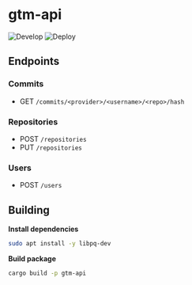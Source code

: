 # gtm-api
![Develop](https://github.com/DEVELOPEST/gtm-api/workflows/Develop/badge.svg)
![Deploy](https://github.com/DEVELOPEST/gtm-api/workflows/Deploy/badge.svg)

## Endpoints 

### Commits 
- GET `/commits/<provider>/<username>/<repo>/hash`

### Repositories 
- POST `/repositories`
- PUT `/repositories`

### Users
- POST `/users`

## Building
**Install dependencies**
```bash
sudo apt install -y libpq-dev
```

**Build package**
```bash
cargo build -p gtm-api
```